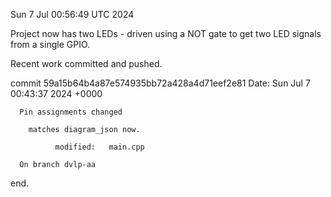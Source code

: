 Sun  7 Jul 00:56:49 UTC 2024

Project now has two LEDs - driven using a NOT gate
to get two LED signals from a single GPIO.

Recent work committed and pushed.

  commit 59a15b64b4a87e574935bb72a428a4d71eef2e81
  Date:   Sun Jul 7 00:43:37 2024 +0000

      Pin assignments changed
    
        matches diagram_json now.
    
              modified:   main.cpp
    
      On branch dvlp-aa

end.

